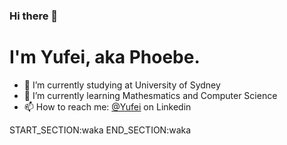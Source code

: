 ### Hi there 👋
# I'm Yufei, aka Phoebe.
- 🔭 I’m currently studying at University of Sydney
- 🌱 I’m currently learning Mathesmatics and Computer Science
- 📫 How to reach me: [@Yufei](http://linkedin.com/in/yufei-zuo-664635117) on Linkedin

START_SECTION:waka
END_SECTION:waka
